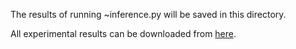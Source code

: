 The results of running ~inference.py will be saved in this directory. 


All experimental results can be downloaded from  [here](https://drive.google.com/file/d/1ZtO3kPm7oc28YUK3a9-KqeRd2HauzuMq/view?usp=drive_link).
